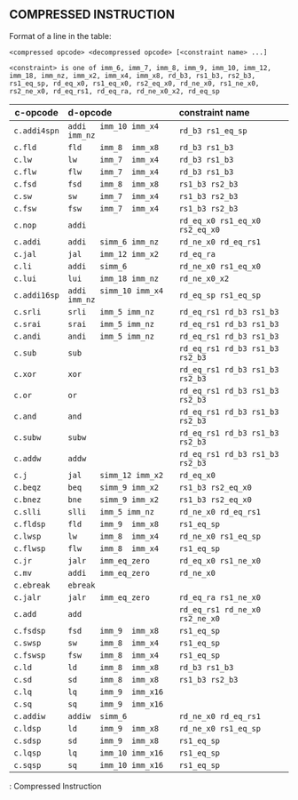 ## COMPRESSED INSTRUCTION

Format of a line in the table:

`<compressed opcode> <decompressed opcode> [<constraint name> ...]`

`<constraint> is one of imm_6, imm_7, imm_8, imm_9, imm_10, imm_12, imm_18, imm_nz, imm_x2, imm_x4, imm_x8, rd_b3, rs1_b3, rs2_b3, rs1_eq_sp, rd_eq_x0, rs1_eq_x0, rs2_eq_x0, rd_ne_x0, rs1_ne_x0, rs2_ne_x0, rd_eq_rs1, rd_eq_ra, rd_ne_x0_x2, rd_eq_sp`

| c-opcode     | d-opcode                       | constraint name                 |
|--------------|:-------------------------------|:--------------------------------|
| `c.addi4spn` | `addi   imm_10 imm_x4 imm_nz`  | `rd_b3 rs1_eq_sp`               |
| `c.fld`      | `fld    imm_8  imm_x8`         | `rd_b3 rs1_b3`                  |
| `c.lw`       | `lw     imm_7  imm_x4`         | `rd_b3 rs1_b3`                  |
| `c.flw`      | `flw    imm_7  imm_x4`         | `rd_b3 rs1_b3`                  |
| `c.fsd`      | `fsd    imm_8  imm_x8`         | `rs1_b3 rs2_b3`                 |
| `c.sw`       | `sw     imm_7  imm_x4`         | `rs1_b3 rs2_b3`                 |
| `c.fsw`      | `fsw    imm_7  imm_x4`         | `rs1_b3 rs2_b3`                 |
| `c.nop`      | `addi`                         | `rd_eq_x0 rs1_eq_x0 rs2_eq_x0`  |
| `c.addi`     | `addi   simm_6 imm_nz`         | `rd_ne_x0 rd_eq_rs1`            |
| `c.jal`      | `jal    imm_12 imm_x2`         | `rd_eq_ra`                      |
| `c.li`       | `addi   simm_6`                | `rd_ne_x0 rs1_eq_x0`            |
| `c.lui`      | `lui    imm_18 imm_nz`         | `rd_ne_x0_x2`                   |
| `c.addi16sp` | `addi   simm_10 imm_x4 imm_nz` | `rd_eq_sp rs1_eq_sp`            |
| `c.srli`     | `srli   imm_5 imm_nz`          | `rd_eq_rs1 rd_b3 rs1_b3`        |
| `c.srai`     | `srai   imm_5 imm_nz`          | `rd_eq_rs1 rd_b3 rs1_b3`        |
| `c.andi`     | `andi   imm_5 imm_nz`          | `rd_eq_rs1 rd_b3 rs1_b3`        |
| `c.sub`      | `sub`                          | `rd_eq_rs1 rd_b3 rs1_b3 rs2_b3` |
| `c.xor`      | `xor`                          | `rd_eq_rs1 rd_b3 rs1_b3 rs2_b3` |
| `c.or`       | `or`                           | `rd_eq_rs1 rd_b3 rs1_b3 rs2_b3` |
| `c.and`      | `and`                          | `rd_eq_rs1 rd_b3 rs1_b3 rs2_b3` |
| `c.subw`     | `subw`                         | `rd_eq_rs1 rd_b3 rs1_b3 rs2_b3` |
| `c.addw`     | `addw`                         | `rd_eq_rs1 rd_b3 rs1_b3 rs2_b3` |
| `c.j`        | `jal    simm_12 imm_x2`        | `rd_eq_x0`                      |
| `c.beqz`     | `beq    simm_9 imm_x2`         | `rs1_b3 rs2_eq_x0`              |
| `c.bnez`     | `bne    simm_9 imm_x2`         | `rs1_b3 rs2_eq_x0`              |
| `c.slli`     | `slli   imm_5 imm_nz`          | `rd_ne_x0 rd_eq_rs1`            |
| `c.fldsp`    | `fld    imm_9  imm_x8`         | `rs1_eq_sp`                     |
| `c.lwsp`     | `lw     imm_8  imm_x4`         | `rd_ne_x0 rs1_eq_sp`            |
| `c.flwsp`    | `flw    imm_8  imm_x4`         | `rs1_eq_sp`                     |
| `c.jr`       | `jalr   imm_eq_zero`           | `rd_eq_x0 rs1_ne_x0`            |
| `c.mv`       | `addi   imm_eq_zero`           | `rd_ne_x0`                      |
| `c.ebreak`   | `ebreak`                       |                                 |
| `c.jalr`     | `jalr   imm_eq_zero`           | `rd_eq_ra rs1_ne_x0`            |
| `c.add`      | `add`                          | `rd_eq_rs1 rd_ne_x0 rs2_ne_x0`  |
| `c.fsdsp`    | `fsd    imm_9  imm_x8`         | `rs1_eq_sp`                     |
| `c.swsp`     | `sw     imm_8  imm_x4`         | `rs1_eq_sp`                     |
| `c.fswsp`    | `fsw    imm_8  imm_x4`         | `rs1_eq_sp`                     |
| `c.ld`       | `ld     imm_8  imm_x8`         | `rd_b3 rs1_b3`                  |
| `c.sd`       | `sd     imm_8  imm_x8`         | `rs1_b3 rs2_b3`                 |
| `c.lq`       | `lq     imm_9  imm_x16`        |                                 |
| `c.sq`       | `sq     imm_9  imm_x16`        |                                 |
| `c.addiw`    | `addiw  simm_6`                | `rd_ne_x0 rd_eq_rs1`            |
| `c.ldsp`     | `ld     imm_9  imm_x8`         | `rd_ne_x0 rs1_eq_sp`            |
| `c.sdsp`     | `sd     imm_9  imm_x8`         | `rs1_eq_sp`                     |
| `c.lqsp`     | `lq     imm_10 imm_x16`        | `rs1_eq_sp`                     |
| `c.sqsp`     | `sq     imm_10 imm_x16`        | `rs1_eq_sp`                     |
: Compressed Instruction
